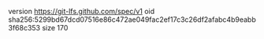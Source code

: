 version https://git-lfs.github.com/spec/v1
oid sha256:5299bd67dcd07516e86c472ae049fac2ef17c3c26df2afabc4b9eabb3f68c353
size 170
